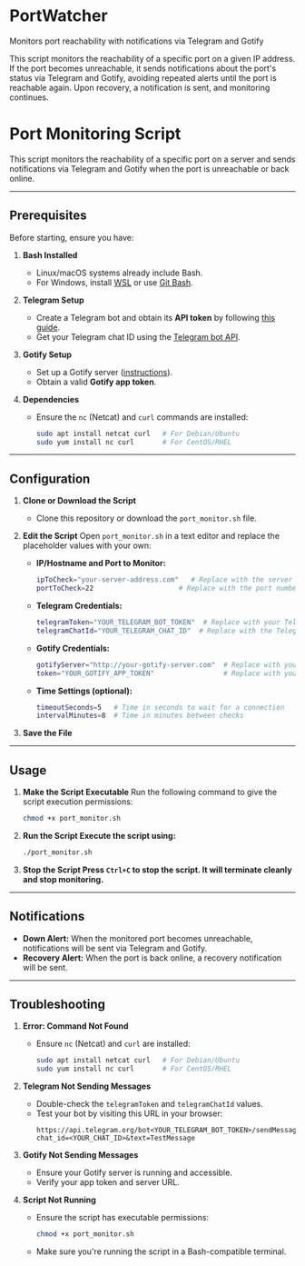 # PortWatcher
Monitors port reachability with notifications via Telegram and Gotify

This script monitors the reachability of a specific port on a given IP address. If the port becomes unreachable, it sends notifications about the port's status via Telegram and Gotify, avoiding repeated alerts until the port is reachable again. Upon recovery, a notification is sent, and monitoring continues.

# Port Monitoring Script

This script monitors the reachability of a specific port on a server and sends notifications via Telegram and Gotify when the port is unreachable or back online.

---

## Prerequisites

Before starting, ensure you have:

1. **Bash Installed**
   - Linux/macOS systems already include Bash.
   - For Windows, install [WSL](https://learn.microsoft.com/en-us/windows/wsl/install) or use [Git Bash](https://git-scm.com/downloads).

2. **Telegram Setup**
   - Create a Telegram bot and obtain its **API token** by following [this guide](https://core.telegram.org/bots).
   - Get your Telegram chat ID using the [Telegram bot API](https://api.telegram.org/bot<your_bot_token>/getUpdates).

3. **Gotify Setup**
   - Set up a Gotify server ([instructions](https://gotify.net/docs/setup)).
   - Obtain a valid **Gotify app token**.

4. **Dependencies**
   - Ensure the `nc` (Netcat) and `curl` commands are installed:
     ```bash
     sudo apt install netcat curl   # For Debian/Ubuntu
     sudo yum install nc curl       # For CentOS/RHEL
     ```

---

## Configuration

1. **Clone or Download the Script**
   - Clone this repository or download the `port_monitor.sh` file.

2. **Edit the Script**
   Open `port_monitor.sh` in a text editor and replace the placeholder values with your own:

   - **IP/Hostname and Port to Monitor:**
     ```bash
     ipToCheck="your-server-address.com"   # Replace with the server address or IP you want to monitor
     portToCheck=22                     # Replace with the port number you want to check
     ```

   - **Telegram Credentials:**
     ```bash
     telegramToken="YOUR_TELEGRAM_BOT_TOKEN"  # Replace with your Telegram bot API token
     telegramChatId="YOUR_TELEGRAM_CHAT_ID"  # Replace with the Telegram chat ID
     ```

   - **Gotify Credentials:**
     ```bash
     gotifyServer="http://your-gotify-server.com"  # Replace with your Gotify server URL
     token="YOUR_GOTIFY_APP_TOKEN"                 # Replace with your Gotify app token
     ```

   - **Time Settings (optional):**
     ```bash
     timeoutSeconds=5   # Time in seconds to wait for a connection
     intervalMinutes=8  # Time in minutes between checks
     ```

3. **Save the File**

---

## Usage

1. **Make the Script Executable**
   Run the following command to give the script execution permissions:
   ```bash
   chmod +x port_monitor.sh
   ```

2. **Run the Script Execute the script using:**
   ```bash
   ./port_monitor.sh
   ```

3. **Stop the Script Press `Ctrl+C` to stop the script. It will terminate cleanly and stop monitoring.**


---

## Notifications

- **Down Alert:** When the monitored port becomes unreachable, notifications will be sent via Telegram and Gotify.
- **Recovery Alert:** When the port is back online, a recovery notification will be sent.

---

## Troubleshooting

1. **Error: Command Not Found**
   - Ensure `nc` (Netcat) and `curl` are installed:
     ```bash
     sudo apt install netcat curl   # For Debian/Ubuntu
     sudo yum install nc curl       # For CentOS/RHEL
     ```

2. **Telegram Not Sending Messages**
   - Double-check the `telegramToken` and `telegramChatId` values.
   - Test your bot by visiting this URL in your browser:
     ```
     https://api.telegram.org/bot<YOUR_TELEGRAM_BOT_TOKEN>/sendMessage?chat_id=<YOUR_CHAT_ID>&text=TestMessage
     ```

3. **Gotify Not Sending Messages**
   - Ensure your Gotify server is running and accessible.
   - Verify your app token and server URL.

4. **Script Not Running**
   - Ensure the script has executable permissions:
     ```bash
     chmod +x port_monitor.sh
     ```
   - Make sure you're running the script in a Bash-compatible terminal.

